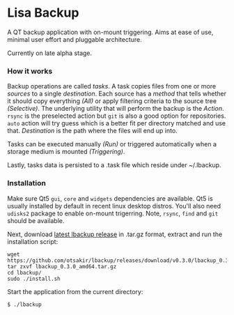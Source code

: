 # Lisa Backup

A QT backup application with on-mount triggering. Aims at ease of use, minimal user effort and pluggable architecture.

Currently on late alpha stage.


### How it works

Backup operations are called _tasks_. A  task copies files from one or more _sources_ to a single _destination_. Each source has a _method_ that tells whether it should copy everything _(All)_ or apply filtering criteria to the source tree _(Selective)_. The underlying utility that will perform the backup is the _Action_. `rsync` is the preselected action but `git` is also a good option for repositories. `auto` action will try guess which is a better fit per directory matched and use that. _Destination_ is the path where the files will end up into.

Tasks can be executed manually _(Run)_ or triggered automatically when a storage medium is mounted _(Triggering)_.

Lastly, tasks data is persisted to a .task file which reside under ~/.lbackup. 


### Installation

Make sure Qt5 `gui`, `core` and `widgets` dependencies are available. Qt5 is usually installed by default in recent linux desktop distros. You'll also need `udisks2` package to enable on-mount trigerring. Note, `rsync`, `find` and  `git` should be available.

Next, download [latest lbackup release](https://github.com/otsakir/lbackup/releases/latest) in .tar.gz format, extract and run the installation script:

    wget https://github.com/otsakir/lbackup/releases/download/v0.3.0/lbackup_0.3.0_amd64.tar.gz
    tar zxvf lbackup_0.3.0_amd64.tar.gz 
    cd lbackup/
    sudo ./install.sh 

Start the application from the current directory:

    $ ./lbackup 

    

    



	
    
